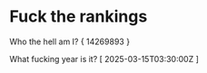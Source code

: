 # Fuck the rankings

Who the hell am I?
{ 14269893 }

What fucking year is it?
[ 2025-03-15T03:30:00Z ]
